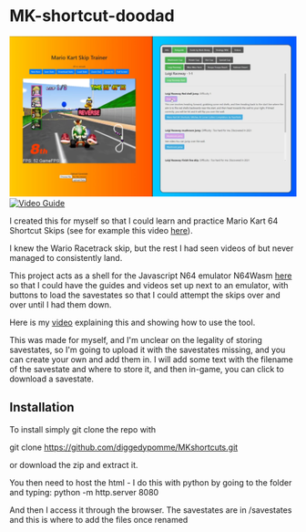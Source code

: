 # MK-shortcut-doodad

 ![Example Guide](/info/mk.png)
[![Video Guide](https://img.youtube.com/vi/PptLQPXxvG4/0.jpg)](https://www.youtube.com/watch?v=PptLQPXxvG4)

I created this for myself so that I could learn and practice Mario Kart 64 Shortcut Skips (see for example this video [here](https://youtu.be/8lNlByFLRjE)).

I knew the Wario Racetrack skip, but the rest I had seen videos of but never managed to consistently land. 

This project acts as a shell for the Javascript N64 emulator N64Wasm [here](https://github.com/nbarkhina/N64Wasm) so that I could have the guides and videos set up next to an emulator, with buttons to load the savestates so that I could attempt the skips over and over until I had them down.

Here is my [video](https://www.youtube.com/watch?v=PptLQPXxvG4) explaining this and showing how to use the tool.

This was made for myself, and I'm unclear on the legality of storing savestates, so I'm going to upload it with the savestates missing, and you can create your own and add them in. I will add some text with the filename of the savestate and where to store it, and then in-game, you can click to download a savestate.

## Installation

To install simply git clone the repo with

git clone https://github.com/diggedypomme/MKshortcuts.git

or download the zip and extract it.

You then need to host the html - I do this with python by going to the folder and typing:
python -m http.server 8080

And then I access it through the browser. The savestates are in /savestates and this is where to add the files once renamed


